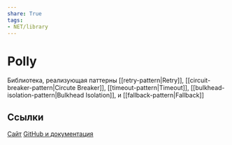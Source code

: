 ```yaml
---
share: True
tags: 
- NET/library
---
```

# Polly
Библиотека, реализующая паттерны [[retry-pattern|Retry]], [[circuit-breaker-pattern|Circute Breaker]],  [[timeout-pattern|Timeout]], [[bulkhead-isolation-pattern|Bulkhead Isolation]], и [[fallback-pattern|Fallback]]

## Ссылки
[Сайт](http://www.thepollyproject.org/)
[GitHub и документация](https://github.com/App-vNext/Polly)